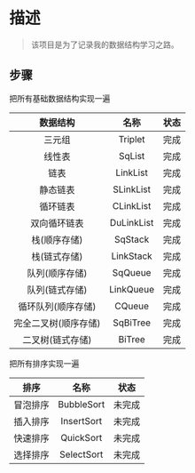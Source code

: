# 描述

> 该项目是为了记录我的数据结构学习之路。

## 步骤

把所有基础数据结构实现一遍

|       数据结构       |    名称    | 状态 |
| :------------------: | :--------: | :--: |
|        三元组        |  Triplet   | 完成 |
|        线性表        |   SqList   | 完成 |
|         链表         |  LinkList  | 完成 |
|       静态链表       | SLinkList  | 完成 |
|       循环链表       | CLinkList  | 完成 |
|     双向循环链表     | DuLinkList | 完成 |
|     栈(顺序存储)     |  SqStack   | 完成 |
|     栈(链式存储)     | LinkStack  | 完成 |
|    队列(顺序存储)    |  SqQueue   | 完成 |
|    队列(链式存储)    | LinkQueue  | 完成 |
|  循环队列(顺序存储)  |   CQueue   | 完成 |
| 完全二叉树(顺序存储) |  SqBiTree  | 完成 |
|   二叉树(链式存储)   |   BiTree   | 完成 |

把所有排序实现一遍

|   排序   |    名称    |  状态  |
| :------: | :--------: | :----: |
| 冒泡排序 | BubbleSort | 未完成 |
| 插入排序 | InsertSort | 未完成 |
| 快速排序 | QuickSort  | 未完成 |
| 选择排序 | SelectSort | 未完成 |





